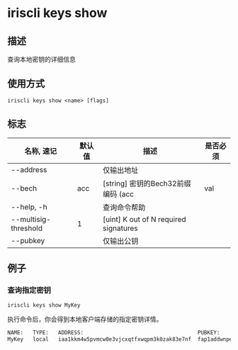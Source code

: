 # iriscli keys show

## 描述

查询本地密钥的详细信息

## 使用方式

```
iriscli keys show <name> [flags]
```

## 标志

| 名称, 速记            | 默认值             | 描述                                                           | 是否必须  |
| -------------------- | ----------------- | -------------------------------------------------------------- | -------- |
| --address            |                   | 仅输出地址                                                      |          |
| --bech               | acc               | [string] 密钥的Bech32前缀编码 (acc|val|cons)                     |          |
| --help, -h           |                   | 查询命令帮助                                                    |          |
| --multisig-threshold | 1                 | [uint] K out of N required signatures                          |          |
| --pubkey             |                   | 仅输出公钥                                                      |          |

## 例子

### 查询指定密钥

```shell
iriscli keys show MyKey
```

执行命令后，你会得到本地客户端存储的指定密钥详情。

```txt
NAME:	TYPE:	ADDRESS:						            PUBKEY:
MyKey	local	iaa1kkm4w5pvmcw0e3vjcxqtfxwqpm3k0zak83e7nf	fap1addwnpepq0gsl90v9dgac3r9hzgz53ul5ml5ynq89ax9x8qs5jgv5z5vyssskww57lw
```